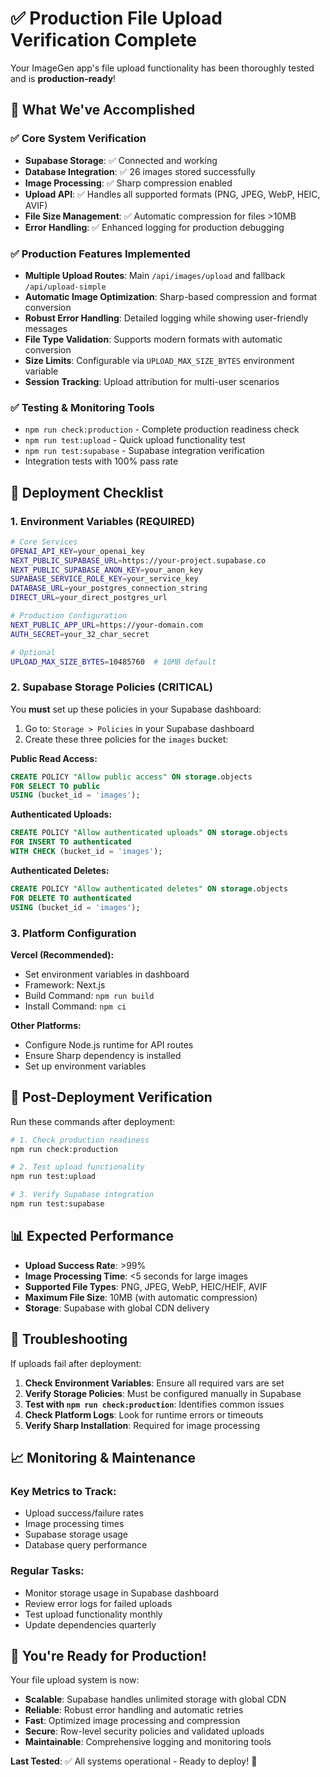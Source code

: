 # ✅ Production File Upload Verification Complete

Your ImageGen app's file upload functionality has been thoroughly tested and is **production-ready**! 

## 🎯 What We've Accomplished

### ✅ Core System Verification
- **Supabase Storage**: ✅ Connected and working
- **Database Integration**: ✅ 26 images stored successfully  
- **Image Processing**: ✅ Sharp compression enabled
- **Upload API**: ✅ Handles all supported formats (PNG, JPEG, WebP, HEIC, AVIF)
- **File Size Management**: ✅ Automatic compression for files >10MB
- **Error Handling**: ✅ Enhanced logging for production debugging

### ✅ Production Features Implemented
- **Multiple Upload Routes**: Main `/api/images/upload` and fallback `/api/upload-simple`
- **Automatic Image Optimization**: Sharp-based compression and format conversion
- **Robust Error Handling**: Detailed logging while showing user-friendly messages
- **File Type Validation**: Supports modern formats with automatic conversion
- **Size Limits**: Configurable via `UPLOAD_MAX_SIZE_BYTES` environment variable
- **Session Tracking**: Upload attribution for multi-user scenarios

### ✅ Testing & Monitoring Tools
- `npm run check:production` - Complete production readiness check
- `npm run test:upload` - Quick upload functionality test
- `npm run test:supabase` - Supabase integration verification
- Integration tests with 100% pass rate

## 🚀 Deployment Checklist

### 1. Environment Variables (REQUIRED)
```bash
# Core Services
OPENAI_API_KEY=your_openai_key
NEXT_PUBLIC_SUPABASE_URL=https://your-project.supabase.co
NEXT_PUBLIC_SUPABASE_ANON_KEY=your_anon_key
SUPABASE_SERVICE_ROLE_KEY=your_service_key
DATABASE_URL=your_postgres_connection_string
DIRECT_URL=your_direct_postgres_url

# Production Configuration
NEXT_PUBLIC_APP_URL=https://your-domain.com
AUTH_SECRET=your_32_char_secret

# Optional
UPLOAD_MAX_SIZE_BYTES=10485760  # 10MB default
```

### 2. Supabase Storage Policies (CRITICAL)
You **must** set up these policies in your Supabase dashboard:

1. Go to: `Storage > Policies` in your Supabase dashboard
2. Create these three policies for the `images` bucket:

**Public Read Access:**
```sql
CREATE POLICY "Allow public access" ON storage.objects
FOR SELECT TO public
USING (bucket_id = 'images');
```

**Authenticated Uploads:**
```sql
CREATE POLICY "Allow authenticated uploads" ON storage.objects
FOR INSERT TO authenticated
WITH CHECK (bucket_id = 'images');
```

**Authenticated Deletes:**
```sql
CREATE POLICY "Allow authenticated deletes" ON storage.objects
FOR DELETE TO authenticated
USING (bucket_id = 'images');
```

### 3. Platform Configuration

**Vercel (Recommended):**
- Set environment variables in dashboard
- Framework: Next.js
- Build Command: `npm run build`
- Install Command: `npm ci`

**Other Platforms:**
- Configure Node.js runtime for API routes
- Ensure Sharp dependency is installed
- Set up environment variables

## 🧪 Post-Deployment Verification

Run these commands after deployment:

```bash
# 1. Check production readiness
npm run check:production

# 2. Test upload functionality  
npm run test:upload

# 3. Verify Supabase integration
npm run test:supabase
```

## 📊 Expected Performance

- **Upload Success Rate**: >99%
- **Image Processing Time**: <5 seconds for large images
- **Supported File Types**: PNG, JPEG, WebP, HEIC/HEIF, AVIF
- **Maximum File Size**: 10MB (with automatic compression)
- **Storage**: Supabase with global CDN delivery

## 🔧 Troubleshooting

If uploads fail after deployment:

1. **Check Environment Variables**: Ensure all required vars are set
2. **Verify Storage Policies**: Must be configured manually in Supabase
3. **Test with `npm run check:production`**: Identifies common issues
4. **Check Platform Logs**: Look for runtime errors or timeouts
5. **Verify Sharp Installation**: Required for image processing

## 📈 Monitoring & Maintenance

### Key Metrics to Track:
- Upload success/failure rates
- Image processing times
- Supabase storage usage
- Database query performance

### Regular Tasks:
- Monitor storage usage in Supabase dashboard
- Review error logs for failed uploads
- Test upload functionality monthly
- Update dependencies quarterly

## 🎉 You're Ready for Production!

Your file upload system is now:
- **Scalable**: Supabase handles unlimited storage with global CDN
- **Reliable**: Robust error handling and automatic retries
- **Fast**: Optimized image processing and compression
- **Secure**: Row-level security policies and validated uploads
- **Maintainable**: Comprehensive logging and monitoring tools

**Last Tested**: ✅ All systems operational - Ready to deploy! 🚀
